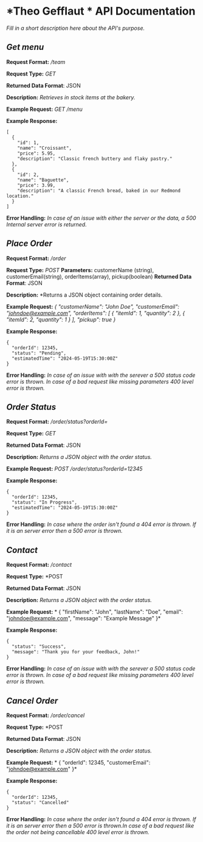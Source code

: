 # *Theo Gefflaut * API Documentation
*Fill in a short description here about the API's purpose.*

## *Get menu*
**Request Format:** */team*

**Request Type:** *GET*

**Returned Data Format**: JSON

**Description:** *Retrieves in stock items at the bakery.*

**Example Request:** *GET /menu*

**Example Response:**
```
[
  {
    "id": 1,
    "name": "Croissant",
    "price": 5.95,
    "description": "Classic french buttery and flaky pastry."
  },
  {
    "id": 2,
    "name": "Baguette",
    "price": 3.99,
    "description": "A classic French bread, baked in our Redmond location."
  }
]

```

**Error Handling:**
*In case of an issue with either the server or the data, a 500 Internal server error is returned.*


## *Place Order*
**Request Format:** */order*

**Request Type:** *POST*
**Parameters:** customerName (string), customerEmail(string), orderItems(array), pickup(boolean)
**Returned Data Format**: JSON

**Description:** *Returns a JSON object containing order details.

**Example Request:** *{
  "customerName": "John Doe",
  "customerEmail": "johndoe@example.com",
  "orderItems": [
    { "itemId": 1, "quantity": 2 },
    { "itemId": 2, "quantity": 1 }
  ],
  "pickup": true
}*

**Example Response:**

```
{
  "orderId": 12345,
  "status": "Pending",
  "estimatedTime": "2024-05-19T15:30:00Z"
}
```

**Error Handling:**
*In case of an issue with with the serever a 500 status code error is thrown. In case of a bad
request like missing parameters 400 level error is thrown.*


## *Order Status*
**Request Format:** */order/status?orderId=*

**Request Type:** *GET*

**Returned Data Format**: JSON

**Description:** *Returns a JSON object with the order status.*

**Example Request:** *POST /order/status?orderId=12345*

**Example Response:**

```
{
  "orderId": 12345,
  "status": "In Progress",
  "estimatedTime": "2024-05-19T15:30:00Z"
}
```

**Error Handling:**
*In case where the order isn't found a 404 error is thrown. If it is an server error then a 500
error is thrown.*

## *Contact*
**Request Format:** */contact*

**Request Type:** *POST

**Returned Data Format**: JSON

**Description:** *Returns a JSON object with the order status.*

**Example Request:** *
{
  "firstName": "John",
  "lastName": "Doe",
  "email": "johndoe@example.com",
  "message": "Example Message"
}*

**Example Response:**

```
{
  "status": "Success",
  "message": "Thank you for your feedback, John!"
}
```

**Error Handling:**
*In case of an issue with with the serever a 500 status code error is thrown. In case of a bad
request like missing parameters 400 level error is thrown.*

## *Cancel Order*
**Request Format:** */order/cancel*

**Request Type:** *POST

**Returned Data Format**: JSON

**Description:** *Returns a JSON object with the order status.*

**Example Request:** *
{
  "orderId": 12345,
  "customerEmail": "johndoe@example.com"
}*

**Example Response:**

```
{
  "orderId": 12345,
  "status": "Cancelled"
}
```

**Error Handling:**
*In case where the order isn't found a 404 error is thrown. If it is an server error then a 500
error is thrown.In case of a bad request like the order not being cancellable 400 level error is thrown.*

